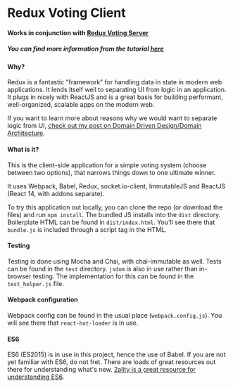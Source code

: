 # Redux Voting Client

#### Works in conjunction with [Redux Voting Server](https://github.com/marcacyr/redux-voting-server)

##### You can find more information from the tutorial [here](http://teropa.info/blog/2015/09/10/full-stack-redux-tutorial.html)

#### Why?

Redux is a fantastic "framework" for handling data in state in modern web applications. It lends itself well to separating UI from
logic in an application. It plugs in nicely with ReactJS and is a great basis for building performant, well-organized, scalable apps
on the modern web.

If you want to learn more about reasons why we would want to separate logic from UI, [check out my post on Domain Driven Design/Domain
Architecture](https://medium.com/@marcacyr/domain-architecture-software-engineering-23a0510ebdf#.qqz54wtbo).

#### What is it?

This is the client-side application for a simple voting system (choose between two options), that narrows things down to one
ultimate winner. 

It uses Webpack, Babel, Redux, socket.io-client, ImmutableJS and ReactJS (React 14, with addons separate). 

To try this application out locally, you can clone the repo (or download the files) and run `npm install`. The bundled JS installs
into the `dist` directory. Boilerplate HTML can be found in `dist/index.html`. You'll see there that `bundle.js` is included through
a script tag in the HTML.

#### Testing

Testing is done using Mocha and Chai, with chai-immutable as well. Tests can be found in the `test` directory. `jsdom` is also in use
rather than in-browser testing. The implementation for this can be found in the `test_helper.js` file. 

#### Webpack configuration

Webpack config can be found in the usual place (`webpack.config.js`). You will see there that `react-hot-loader` is in use.

#### ES6

ES6 (ES2015) is in use in this project, hence the use of Babel. If you are not yet familiar with ES6, do not fret. There are loads
of great resources out there for understanding what's new. [2ality is a great resource for understanding ES6](http://www.2ality.com/).

